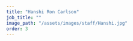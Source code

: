 ```yaml
---
title: "Hanshi Ron Carlson"
job_title: ""
image_path: "/assets/images/staff/Hanshi.jpg"
order: 3
---
```

